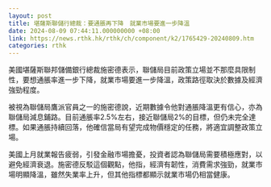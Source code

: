 ```yaml
---
layout: post
title: 堪薩斯聯儲行總裁：要通脹再下降　就業市場要進一步降溫
date: 2024-08-09 07:44:11.000000000 +08:00
link: https://news.rthk.hk/rthk/ch/component/k2/1765429-20240809.htm
categories: rthk
---
```


美國堪薩斯聯邦儲備銀行總裁施密德表示，聯儲局目前政策立場並不那麼具限制性，要想通脹率進一步下降，就業市場要進一步降溫，政策路徑取決於數據及經濟強勁程度。

被視為聯儲局鷹派官員之一的施密德說，近期數據令他對通脹降溫更有信心，亦為聯儲局減息鋪路。目前通脹率2.5%左右，接近聯儲局2%的目標，但仍未完全達標。如果通脹持續回落，他確信當局有望完成物價穩定的任務，將適宜調整政策立場。

美國上月就業報告疲弱，引發金融市場擔憂，投資者認為聯儲局需要積極應對，以避免經濟衰退。施密德反駁這個觀點，他指，經濟有韌性，消費需求強勁，就業市場明顯降溫，雖然失業率上升，但其他指標都顯示就業市場仍相當健康。
